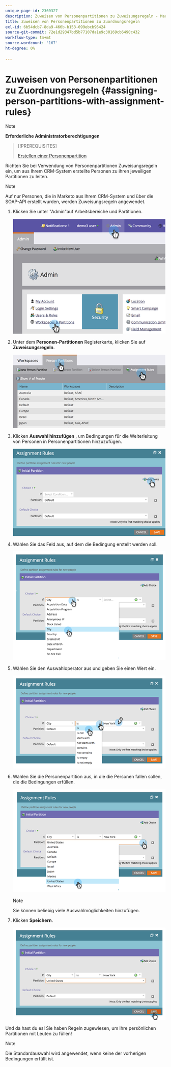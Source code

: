 ```yaml
---
unique-page-id: 2360327
description: Zuweisen von Personenpartitionen zu Zuweisungsregeln - Marketo-Dokumente - Produktdokumentation
title: Zuweisen von Personenpartitionen zu Zuordnungsregeln
exl-id: 6b54dcb7-8da9-466b-b153-099ebcb96424
source-git-commit: 72e1d29347bd5b77107da1e9c30169cb6490c432
workflow-type: tm+mt
source-wordcount: '167'
ht-degree: 0%

---
```


# Zuweisen von Personenpartitionen zu Zuordnungsregeln {#assigning-person-partitions-with-assignment-rules}

>[!NOTE]
>
>**Erforderliche Administratorberechtigungen**

>[!PREREQUISITES]
>
>[Erstellen einer Personenpartition](/help/marketo/product-docs/administration/workspaces-and-person-partitions/create-a-person-partition.md)

Richten Sie bei Verwendung von Personenpartitionen Zuweisungsregeln ein, um aus Ihrem CRM-System erstellte Personen zu ihren jeweiligen Partitionen zu leiten.

>[!NOTE]
>
>Auf nur Personen, die in Marketo aus Ihrem CRM-System und über die SOAP-API erstellt wurden, werden Zuweisungsregeln angewendet.

1. Klicken Sie unter &quot;Admin&quot;auf Arbeitsbereiche und Partitionen.

   ![](assets/image2014-9-17-10-3a32-3a55.png)

1. Unter dem **Personen-Partitionen** Registerkarte, klicken Sie auf **Zuweisungsregeln**.

   ![](assets/two-6.png)

1. Klicken **Auswahl hinzufügen** , um Bedingungen für die Weiterleitung von Personen in Personenpartitionen hinzuzufügen.

   ![](assets/three-6.png)

1. Wählen Sie das Feld aus, auf dem die Bedingung erstellt werden soll.

   ![](assets/four-5.png)

1. Wählen Sie den Auswahloperator aus und geben Sie einen Wert ein.

   ![](assets/five-1.png)

1. Wählen Sie die Personenpartition aus, in die die Personen fallen sollen, die die Bedingungen erfüllen.

   ![](assets/six-1.png)

   >[!NOTE]
   >
   >Sie können beliebig viele Auswahlmöglichkeiten hinzufügen.

1. Klicken **Speichern**.

   ![](assets/seven.png)

Und da hast du es! Sie haben Regeln zugewiesen, um Ihre persönlichen Partitionen mit Leuten zu füllen!

>[!NOTE]
>
>Die Standardauswahl wird angewendet, wenn keine der vorherigen Bedingungen erfüllt ist.
